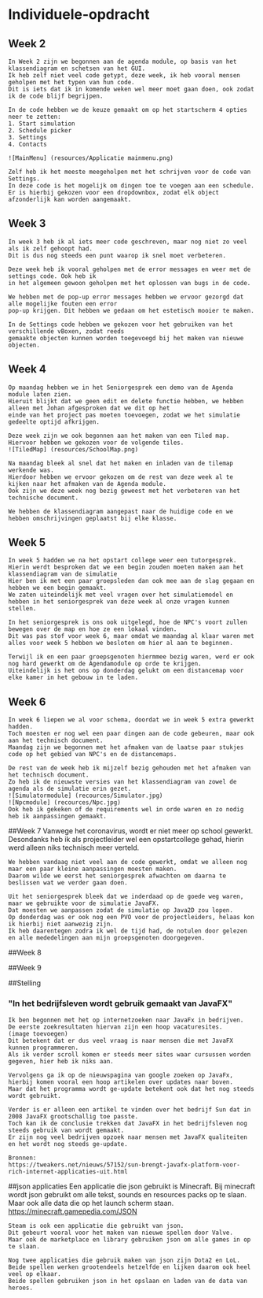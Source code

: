 # Individuele-opdracht

## Week 2
    In Week 2 zijn we begonnen aan de agenda module, op basis van het klassendiagram en schetsen van het GUI.
    Ik heb zelf niet veel code getypt, deze week, ik heb vooral mensen geholpen met het typen van hun code.
    Dit is iets dat ik in komende weken wel meer moet gaan doen, ook zodat ik de code blijf begrijpen.

    In de code hebben we de keuze gemaakt om op het startscherm 4 opties neer te zetten:
    1. Start simulation
    2. Schedule picker
    3. Settings
    4. Contacts

    ![MainMenu] (resources/Applicatie mainmenu.png)

    Zelf heb ik het meeste meegeholpen met het schrijven voor de code van Settings.
    In deze code is het mogelijk om dingen toe te voegen aan een schedule.
    Er is hierbij gekozen voor een dropdownbox, zodat elk object afzonderlijk kan worden aangemaakt.

## Week 3
    In week 3 heb ik al iets meer code geschreven, maar nog niet zo veel als ik zelf gehoopt had.
    Dit is dus nog steeds een punt waarop ik snel moet verbeteren.

    Deze week heb ik vooral geholpen met de error messages en weer met de settings code. Ook heb ik
    in het algemeen gewoon geholpen met het oplossen van bugs in de code.

    We hebben met de pop-up error messages hebben we ervoor gezorgd dat alle mogelijke fouten een error
    pop-up krijgen. Dit hebben we gedaan om het estetisch mooier te maken.

    In de Settings code hebben we gekozen voor het gebruiken van het verschillende vBoxen, zodat reeds
    gemaakte objecten kunnen worden toegevoegd bij het maken van nieuwe objecten.

## Week 4
    Op maandag hebben we in het Seniorgesprek een demo van de Agenda module laten zien.
    Hieruit blijkt dat we geen edit en delete functie hebben, we hebben alleen met Johan afgesproken dat we dit op het
    einde van het project pas moeten toevoegen, zodat we het simulatie gedeelte optijd afkrijgen.

    Deze week zijn we ook begonnen aan het maken van een Tiled map. Hiervoor hebben we gekozen voor de volgende tiles.
    ![TiledMap] (resources/SchoolMap.png)

    Na maandag bleek al snel dat het maken en inladen van de tilemap werkende was.
    Hierdoor hebben we ervoor gekozen om de rest van deze week al te kijken naar het afmaken van de Agenda module.
    Ook zijn we deze week nog bezig geweest met het verbeteren van het technische document.

    We hebben de klassendiagram aangepast naar de huidige code en we hebben omschrijvingen geplaatst bij elke klasse.

## Week 5
    In week 5 hadden we na het opstart college weer een tutorgesprek.
    Hierin werdt besproken dat we een begin zouden moeten maken aan het klassendiagram van de simulatie
    Hier ben ik met een paar groepsleden dan ook mee aan de slag gegaan en hebben we een begin gemaakt.
    We zaten uiteindelijk met veel vragen over het simulatiemodel en hebben in het seniorgesprek van deze week al onze vragen kunnen stellen.

    In het seniorgesprek is ons ook uitgelegd, hoe de NPC's voort zullen bewegen over de map en hoe ze een lokaal vinden.
    Dit was pas stof voor week 6, maar omdat we maandag al klaar waren met alles voor week 5 hebben we besloten om hier al aan te beginnen.

    Terwijl ik en een paar groepsgenoten hiermmee bezig waren, werd er ook nog hard gewerkt om de Agendamodule op orde te krijgen.
    Uiteindelijk is het ons op donderdag gelukt om een distancemap voor elke kamer in het gebouw in te laden.

## Week 6
    In week 6 liepen we al voor schema, doordat we in week 5 extra gewerkt hadden.
    Toch moesten er nog wel een paar dingen aan de code gebeuren, maar ook aan het technisch document.
    Maandag zijn we begonnen met het afmaken van de laatse paar stukjes code op het gebied van NPC's en de distancemaps.

    De rest van de week heb ik mijzelf bezig gehouden met het afmaken van het technisch document.
    Zo heb ik de nieuwste versies van het klassendiagram van zowel de agenda als de simulatie erin gezet.
    ![Simulatormodule] (recources/Simulator.jpg)
    ![Npcmodule] (recources/Npc.jpg)
    Ook heb ik gekeken of de requirements wel in orde waren en zo nodig heb ik aanpassingen gemaakt.

##Week 7
    Vanwege het coronavirus, wordt er niet meer op school gewerkt.
    Desondanks heb ik als projectleider wel een opstartcollege gehad, hierin werd alleen niks technisch meer verteld.

    We hebben vandaag niet veel aan de code gewerkt, omdat we alleen nog maar een paar kleine aanpassingen moesten maken.
    Daarom wilde we eerst het seniorgesprek afwachten om daarna te beslissen wat we verder gaan doen.

    Uit het seniorgesprek bleek dat we inderdaad op de goede weg waren, maar we gebruikte voor de simulatie JavaFX.
    Dat moesten we aanpassen zodat de simulatie op Java2D zou lopen.
    Op donderdag was er ook nog een PVO voor de projectleiders, helaas kon ik hierbij niet aanwezig zijn.
    Ik heb daarentegen zodra ik wel de tijd had, de notulen door gelezen en alle mededelingen aan mijn groepsgenoten doorgegeven.

##Week 8

##Week 9

##Stelling
### "In het bedrijfsleven wordt gebruik gemaakt van JavaFX"
    Ik ben begonnen met het op internetzoeken naar JavaFx in bedrijven.
    De eerste zoekresultaten hiervan zijn een hoop vacaturesites.
    (image toevoegen)
    Dit betekent dat er dus veel vraag is naar mensen die met JavaFX kunnen programmeren.
    Als ik verder scroll komen er steeds meer sites waar cursussen worden gegeven, hier heb ik niks aan.

    Vervolgens ga ik op de nieuwspagina van google zoeken op JavaFx, hierbij komen vooral een hoop artikelen over updates naar boven.
    Maar dat het programma wordt ge-update betekent ook dat het nog steeds wordt gebruikt.

    Verder is er alleen een artikel te vinden over het bedrijf Sun dat in 2008 JavaFX grootschallig toe passte.
    Toch kan ik de conclusie trekken dat JavaFX in het bedrijfsleven nog steeds gebruik van wordt gemaakt.
    Er zijn nog veel bedrijven opzoek naar mensen met JavaFX qualiteiten en het wordt nog steeds ge-update.

    Bronnen:
    https://tweakers.net/nieuws/57152/sun-brengt-javafx-platform-voor-rich-internet-applicaties-uit.html

##json applicaties
    Een applicatie die json gebruikt is Minecraft.
    Bij minecraft wordt json gebruikt om alle tekst, sounds en resources packs op te slaan.
    Maar ook alle data die op het launch scherm staan.
    https://minecraft.gamepedia.com/JSON

    Steam is ook een applicatie die gebruikt van json.
    Dit gebeurt vooral voor het maken van nieuwe spellen door Valve.
    Maar ook de marketplace en library gebruiken json om alle games in op te slaan.

    Nog twee applicaties die gebruik maken van json zijn Dota2 en LoL.
    Beide spellen werken grootendeels hetzelfde en lijken daarom ook heel veel op elkaar.
    Beide spellen gebruiken json in het opslaan en laden van de data van heroes.